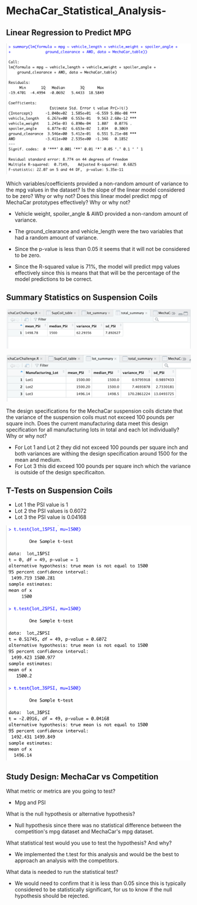 # MechaCar_Statistical_Analysis-

## Linear Regression to Predict MPG

![image](https://github.com/Lesliec87/MechaCar_Statistical_Analysis-/blob/main/summary_mecha.png)

Which variables/coefficients provided a non-random amount of variance to the mpg values in the dataset?
Is the slope of the linear model considered to be zero? Why or why not?
Does this linear model predict mpg of MechaCar prototypes effectively? Why or why not?

- Vehicle weight, spoiler_angle & AWD provided a non-random amount of variance. 
- The ground_clearance and vehicle_length  were the two variables that had a random amount of variance. 

- Since the p-value is less than 0.05 it seems that it will not be considered to be zero. 

- Since the R-squared value is 71%, the model will predict mpg values effectively since this is means that that will be the percentage of the model predictions to be correct. 

## Summary Statistics on Suspension Coils

![total summary](https://github.com/Lesliec87/MechaCar_Statistical_Analysis-/blob/main/total_summary.png)

![lot summary](https://github.com/Lesliec87/MechaCar_Statistical_Analysis-/blob/main/lot_summary.png)

The design specifications for the MechaCar suspension coils dictate that the variance of the suspension coils must not exceed 100 pounds per square inch. Does the current manufacturing data meet this design specification for all manufacturing lots in total and each lot individually? Why or why not?

- For Lot 1 and Lot 2 they did not exceed 100 pounds per square inch and both variances are withing the design specification around 1500 for the mean and medium.
- For Lot 3 this did exceed 100 pounds per square inch which the variance is outside of the design specificaiton.

## T-Tests on Suspension Coils

- Lot 1 the PSI value is 1
- Lot 2 the PSI values is 0.6072
- Lot 3 the PSI value is  0.04168 

![t.test](https://github.com/Lesliec87/MechaCar_Statistical_Analysis-/blob/main/t.tests.png)

## Study Design: MechaCar vs Competition

What metric or metrics are you going to test?
- Mpg and PSI 

What is the null hypothesis or alternative hypothesis?
- Null hypothesis since there was no statistical difference between the competition's mpg dataset and MechaCar's mpg dataset.

What statistical test would you use to test the hypothesis? And why?
- We implemented the t.test for this analysis and would be the best to approach an analysis with the competitors. 

What data is needed to run the statistical test?
- We would need to confirm that it is less than 0.05 since this is typically considered to be statistically significant, for us to know if the null hypothesis should be rejected.
